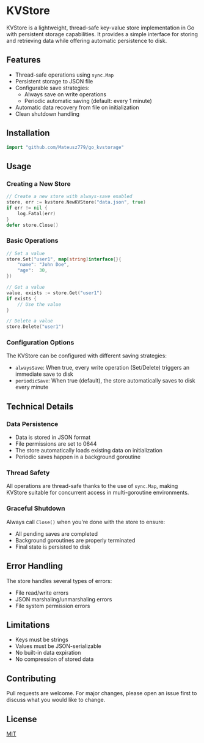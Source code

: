 # KVStore

KVStore is a lightweight, thread-safe key-value store implementation in Go with persistent storage capabilities. It provides a simple interface for storing and retrieving data while offering automatic persistence to disk.

## Features

- Thread-safe operations using `sync.Map`
- Persistent storage to JSON file
- Configurable save strategies:
  - Always save on write operations
  - Periodic automatic saving (default: every 1 minute)
- Automatic data recovery from file on initialization
- Clean shutdown handling

## Installation

```go
import "github.com/Mateusz779/go_kvstorage"
```

## Usage

### Creating a New Store

```go
// Create a new store with always-save enabled
store, err := kvstore.NewKVStore("data.json", true)
if err != nil {
    log.Fatal(err)
}
defer store.Close()
```

### Basic Operations

```go
// Set a value
store.Set("user1", map[string]interface{}{
    "name": "John Doe",
    "age":  30,
})

// Get a value
value, exists := store.Get("user1")
if exists {
    // Use the value
}

// Delete a value
store.Delete("user1")
```

### Configuration Options

The KVStore can be configured with different saving strategies:

- `alwaysSave`: When true, every write operation (Set/Delete) triggers an immediate save to disk
- `periodicSave`: When true (default), the store automatically saves to disk every minute

## Technical Details

### Data Persistence

- Data is stored in JSON format
- File permissions are set to 0644
- The store automatically loads existing data on initialization
- Periodic saves happen in a background goroutine

### Thread Safety

All operations are thread-safe thanks to the use of `sync.Map`, making KVStore suitable for concurrent access in multi-goroutine environments.

### Graceful Shutdown

Always call `Close()` when you're done with the store to ensure:
- All pending saves are completed
- Background goroutines are properly terminated
- Final state is persisted to disk

## Error Handling

The store handles several types of errors:
- File read/write errors
- JSON marshaling/unmarshaling errors
- File system permission errors

## Limitations

- Keys must be strings
- Values must be JSON-serializable
- No built-in data expiration
- No compression of stored data

## Contributing

Pull requests are welcome. For major changes, please open an issue first to discuss what you would like to change.

## License

[MIT](https://choosealicense.com/licenses/mit/)